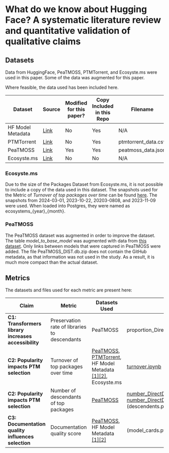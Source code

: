 # What do we know about Hugging Face? A systematic literature review and quantitative validation of qualitative claims

## Datasets

Data from HuggingFace, PeaTMOSS, PTMTorrent, and Ecosyste.ms were used in this paper.
Some of the data was augmented for this paper.

Where feasible, the data used has been included here.

| Dataset       | Source                 | Modified for this paper? | Copy Included in this Repo | Filename           |
|---------------|------------------------|--------------------------|----------------------------|--------------------|
| HF Model Metadata | [Link](https://huggingface.co/datasets/davanstrien/hf_model_metadata) | No | Yes | N/A |
| PTMTorrent    | [Link](https://github.com/Wenxin-Jiang/PTM-Torrent/) | No | Yes | ptmtorrent_data.csv |
| PeaTMOSS      | [Link](https://github.com/PeaTMOSS-MSR2024/MSR24-PeaTMOSS-Artifact) | Yes | Yes | peatmoss_data.json  |
| Ecosyste.ms   | [Link](https://packages.ecosyste.ms) | No  | No  | N/A |

### Ecosyste.ms

Due to the size of the Packages Dataset from Ecosyste.ms, it is not possible to include a copy of the data used in this dataset.
The snapshots used for the Metric of *Turnover of top packages over time* can be found [here](https://packages.ecosyste.ms/open-data).
The snapshots from 2024-03-01, 2023-10-22, 20203-0808, and 2023-11-09 were used.
When loaded into Postgres, they were named as ecosystems_{year}_{month}.

### PeaTMOSS

The PeaTMOSS dataset was augmented in order to improve the dataset.
The table *model_to_base_model* was augmented with data from [this dataset](https://huggingface.co/datasets/librarian-bots/hub_models_with_base_model_info).
Only links between models that were captured in PeaTMOSS were added.
The file PeaTMOSS_DIST.db.zip does not contain the GitHub metadata, as that information was not used in the study.
As a result, it is much more compact than the actual dataset.

## Metrics

The datasets and files used for each metric are present here:

| Claim                                            | Metric                                  | Datasets Used                                      | Files Used |
|-------------------------------------------------|-----------------------------------------|---------------------------------------------------|-----------------------------------------|
| **C1: Transformers library increases accessibility** | Preservation rate of libraries to descendants | PeaTMOSS | proportion_DirectDescendantsToLibrary.py |
| **C2: Popularity impacts PTM selection**        | Turnover of top packages over time     | [PeaTMOSS](data/PeaTMOSS_DIST.db.zip), [PTMTorrent](data/PeaTMOSS_OLD.db), HF Model Metadata [[1]](data/PeaTMOSS_NEW.db)[[2]](data/PeaTMOSS_ANCIENT.db), Ecosyste.ms | [turnover.ipynb](turnover.ipynb) |
| **C2: Popularity impacts PTM selection**        | Number of descendants of top packages  | [PeaTMOSS](data/PeaTMOSS_DIST.db.zip)                                           | [number_DirectDescendantsToParentModels.py](research_quantitative-analysis-of-hf-main/src/number_DirectDescendantsToParentModels.py), [number_DirectDescendantsToDownloads.py](research_quantitative-analysis-of-hf-main/src/number_DirectDescendantsToDownloads.py), (descendents.py)[descendents.py] | 
| **C3: Documentation quality influences selection** | Documentation quality score             | [PeaTMOSS](data/PeaTMOSS_DIST.db.zip), HF Model Metadata [[1]](data/bottom_1k_model_card_scores.parquet)[[2]](data/top_1k_model_card_scores.parquet)                               | (model_cards.py)[model_cards.py] |

